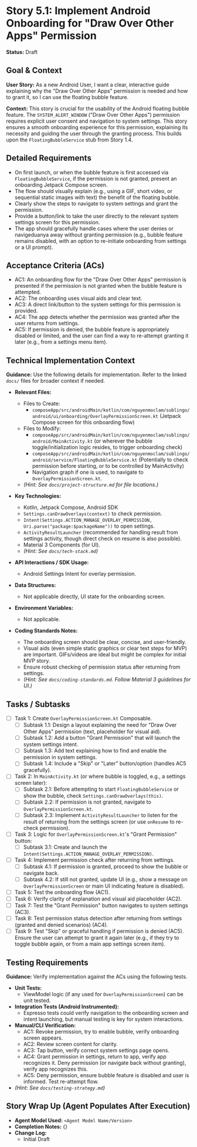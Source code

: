 
# Story 5.1: Implement Android Onboarding for "Draw Over Other Apps" Permission

**Status:** Draft

## Goal & Context

**User Story:** As a new Android User, I want a clear, interactive guide explaining why the "Draw Over Other Apps" permission is needed and how to grant it, so I can use the floating bubble feature.

**Context:** This story is crucial for the usability of the Android floating bubble feature. The `SYSTEM_ALERT_WINDOW` ("Draw Over Other Apps") permission requires explicit user consent and navigation to system settings. This story ensures a smooth onboarding experience for this permission, explaining its necessity and guiding the user through the granting process. This builds upon the `FloatingBubbleService` stub from Story 1.4.

## Detailed Requirements

- On first launch, or when the bubble feature is first accessed via `FloatingBubbleService`, if the permission is not granted, present an onboarding Jetpack Compose screen.
- The flow should visually explain (e.g., using a GIF, short video, or sequential static images with text) the benefit of the floating bubble.
- Clearly show the steps to navigate to system settings and grant the permission.
- Provide a button/link to take the user directly to the relevant system settings screen for this permission.
- The app should gracefully handle cases where the user denies or navigeduanya away without granting permission (e.g., bubble feature remains disabled, with an option to re-initiate onboarding from settings or a UI prompt).

## Acceptance Criteria (ACs)

- AC1: An onboarding flow for the "Draw Over Other Apps" permission is presented if the permission is not granted when the bubble feature is attempted.
- AC2: The onboarding uses visual aids and clear text.
- AC3: A direct link/button to the system settings for this permission is provided.
- AC4: The app detects whether the permission was granted after the user returns from settings.
- AC5: If permission is denied, the bubble feature is appropriately disabled or limited, and the user can find a way to re-attempt granting it later (e.g., from a settings menu item).

## Technical Implementation Context

**Guidance:** Use the following details for implementation. Refer to the linked `docs/` files for broader context if needed.

- **Relevant Files:**

    - Files to Create:
        - `composeApp/src/androidMain/kotlin/com/nguyenmoclam/sublingo/android/ui/onboarding/OverlayPermissionScreen.kt` (Jetpack Compose screen for this onboarding flow)
    - Files to Modify:
        - `composeApp/src/androidMain/kotlin/com/nguyenmoclam/sublingo/android/MainActivity.kt` (or wherever the bubble toggle/initialization logic resides, to trigger onboarding check)
        - `composeApp/src/androidMain/kotlin/com/nguyenmoclam/sublingo/android/service/FloatingBubbleService.kt` (Potentially to check permission before starting, or to be controlled by MainActivity)
        - Navigation graph if one is used, to navigate to `OverlayPermissionScreen.kt`.
    - *(Hint: See `docs/project-structure.md` for file locations.)*

- **Key Technologies:**

    - Kotlin, Jetpack Compose, Android SDK
    - `Settings.canDrawOverlays(context)` to check permission.
    - `Intent(Settings.ACTION_MANAGE_OVERLAY_PERMISSION, Uri.parse("package:$packageName"))` to open settings.
    - `ActivityResultLauncher` (recommended for handling result from settings activity, though direct check on resume is also possible).
    - Material 3 Components (for UI).
    - *(Hint: See `docs/tech-stack.md`)*

- **API Interactions / SDK Usage:**

    - Android Settings Intent for overlay permission.

- **Data Structures:**

    - Not applicable directly, UI state for the onboarding screen.

- **Environment Variables:**

    - Not applicable.

- **Coding Standards Notes:**

    - The onboarding screen should be clear, concise, and user-friendly.
    - Visual aids (even simple static graphics or clear text steps for MVP) are important. GIFs/videos are ideal but might be complex for initial MVP story.
    - Ensure robust checking of permission status after returning from settings.
    - *(Hint: See `docs/coding-standards.md`. Follow Material 3 guidelines for UI.)*

## Tasks / Subtasks

- [ ] Task 1: Create `OverlayPermissionScreen.kt` Composable.
    - [ ] Subtask 1.1: Design a layout explaining the need for "Draw Over Other Apps" permission (text, placeholder for visual aid).
    - [ ] Subtask 1.2: Add a button "Grant Permission" that will launch the system settings intent.
    - [ ] Subtask 1.3: Add text explaining how to find and enable the permission in system settings.
    - [ ] Subtask 1.4: Include a "Skip" or "Later" button/option (handles AC5 gracefully).
- [ ] Task 2: In `MainActivity.kt` (or where bubble is toggled, e.g., a settings screen later):
    - [ ] Subtask 2.1: Before attempting to start `FloatingBubbleService` or show the bubble, check `Settings.canDrawOverlays(this)`.
    - [ ] Subtask 2.2: If permission is not granted, navigate to `OverlayPermissionScreen.kt`.
    - [ ] Subtask 2.3: Implement `ActivityResultLauncher` to listen for the result of returning from the settings screen (or use `onResume` to re-check permission).
- [ ] Task 3: Logic for `OverlayPermissionScreen.kt`'s "Grant Permission" button:
    - [ ] Subtask 3.1: Create and launch the `Intent(Settings.ACTION_MANAGE_OVERLAY_PERMISSION)`.
- [ ] Task 4: Implement permission check after returning from settings.
    - [ ] Subtask 4.1: If permission is granted, proceed to show the bubble or navigate back.
    - [ ] Subtask 4.2: If still not granted, update UI (e.g., show a message on `OverlayPermissionScreen` or main UI indicating feature is disabled).
- [ ] Task 5: Test the onboarding flow (AC1).
- [ ] Task 6: Verify clarity of explanation and visual aid placeholder (AC2).
- [ ] Task 7: Test the "Grant Permission" button navigates to system settings (AC3).
- [ ] Task 8: Test permission status detection after returning from settings (granted and denied scenarios) (AC4).
- [ ] Task 9: Test "Skip" or graceful handling if permission is denied (AC5). Ensure the user can attempt to grant it again later (e.g., if they try to toggle bubble again, or from a main app settings screen item).

## Testing Requirements

**Guidance:** Verify implementation against the ACs using the following tests.

- **Unit Tests:**
    - ViewModel logic (if any used for `OverlayPermissionScreen`) can be unit tested.
- **Integration Tests (Android Instrumented):**
    - Espresso tests could verify navigation to the onboarding screen and intent launching, but manual testing is key for system interactions.
- **Manual/CLI Verification:**
    - AC1: Revoke permission, try to enable bubble, verify onboarding screen appears.
    - AC2: Review screen content for clarity.
    - AC3: Tap button, verify correct system settings page opens.
    - AC4: Grant permission in settings, return to app, verify app recognizes it. Deny permission (or navigate back without granting), verify app recognizes this.
    - AC5: Deny permission, ensure bubble feature is disabled and user is informed. Test re-attempt flow.
- *(Hint: See `docs/testing-strategy.md`)*

## Story Wrap Up (Agent Populates After Execution)

- **Agent Model Used:** `<Agent Model Name/Version>`
- **Completion Notes:** {}
- **Change Log:**
    - Initial Draft
